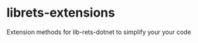 librets-extensions
==================

Extension methods for lib-rets-dotnet to simplify your your code
